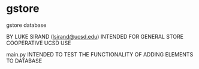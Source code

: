 # gstore
gstore database 

BY LUKE SIRAND (lsirand@ucsd.edu)
INTENDED FOR GENERAL STORE COOPERATIVE UCSD USE

main.py
  INTENDED TO TEST THE FUNCTIONALITY OF ADDING ELEMENTS TO DATABASE
